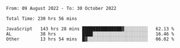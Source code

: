 
<!--START_SECTION:waka-->

```text
From: 09 August 2022 - To: 30 October 2022

Total Time: 230 hrs 56 mins

JavaScript   143 hrs 28 mins ███████████████▓░░░░░░░░░   62.13 %
AL           38 hrs          ████░░░░░░░░░░░░░░░░░░░░░   16.46 %
Other        13 hrs 54 mins  █▓░░░░░░░░░░░░░░░░░░░░░░░   06.02 %
```

<!--END_SECTION:waka-->











